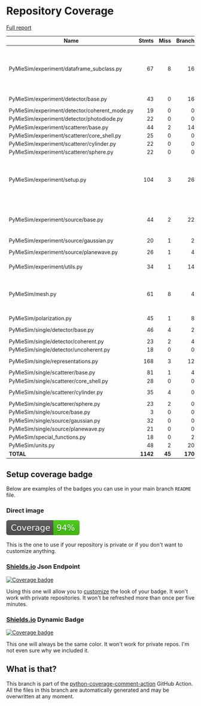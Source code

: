# Repository Coverage

[Full report](https://htmlpreview.github.io/?https://github.com/MartinPdeS/PyMieSim/blob/python-coverage-comment-action-data/htmlcov/index.html)

| Name                                           |    Stmts |     Miss |   Branch |   BrPart |   Cover |   Missing |
|----------------------------------------------- | -------: | -------: | -------: | -------: | ------: | --------: |
| PyMieSim/experiment/dataframe\_subclass.py     |       67 |        8 |       16 |        3 |     87% |70->73, 83, 192, 202-206, 215-219 |
| PyMieSim/experiment/detector/base.py           |       43 |        0 |       16 |        1 |     98% |  125->128 |
| PyMieSim/experiment/detector/coherent\_mode.py |       19 |        0 |        0 |        0 |    100% |           |
| PyMieSim/experiment/detector/photodiode.py     |       22 |        0 |        0 |        0 |    100% |           |
| PyMieSim/experiment/scatterer/base.py          |       44 |        2 |       14 |        2 |     93% |    78, 93 |
| PyMieSim/experiment/scatterer/core\_shell.py   |       25 |        0 |        0 |        0 |    100% |           |
| PyMieSim/experiment/scatterer/cylinder.py      |       22 |        0 |        0 |        0 |    100% |           |
| PyMieSim/experiment/scatterer/sphere.py        |       22 |        0 |        0 |        0 |    100% |           |
| PyMieSim/experiment/setup.py                   |      104 |        3 |       26 |        4 |     95% |275-276, 331->334, 339->343, 348 |
| PyMieSim/experiment/source/base.py             |       44 |        2 |       22 |        5 |     89% |34->37, 47->50, 61, 63->exit, 78 |
| PyMieSim/experiment/source/gaussian.py         |       20 |        1 |        2 |        1 |     91% |        44 |
| PyMieSim/experiment/source/planewave.py        |       26 |        1 |        4 |        2 |     90% |38->41, 55 |
| PyMieSim/experiment/utils.py                   |       34 |        1 |       14 |        2 |     94% |52->56, 64 |
| PyMieSim/mesh.py                               |       61 |        8 |        4 |        1 |     83% |68, 76-79, 134, 146, 158, 170 |
| PyMieSim/polarization.py                       |       45 |        1 |        8 |        0 |     98% |        87 |
| PyMieSim/single/detector/base.py               |       46 |        4 |        2 |        0 |     88% | 35, 42-45 |
| PyMieSim/single/detector/coherent.py           |       23 |        2 |        4 |        2 |     85% |    63, 68 |
| PyMieSim/single/detector/uncoherent.py         |       18 |        0 |        0 |        0 |    100% |           |
| PyMieSim/single/representations.py             |      168 |        3 |       12 |        1 |     98% | 58, 62-63 |
| PyMieSim/single/scatterer/base.py              |       81 |        1 |        4 |        1 |     98% |       405 |
| PyMieSim/single/scatterer/core\_shell.py       |       28 |        0 |        0 |        0 |    100% |           |
| PyMieSim/single/scatterer/cylinder.py          |       35 |        4 |        0 |        0 |     89% |67, 71, 75, 79 |
| PyMieSim/single/scatterer/sphere.py            |       23 |        2 |        0 |        0 |     91% |     87-95 |
| PyMieSim/single/source/base.py                 |        3 |        0 |        0 |        0 |    100% |           |
| PyMieSim/single/source/gaussian.py             |       32 |        0 |        0 |        0 |    100% |           |
| PyMieSim/single/source/planewave.py            |       21 |        0 |        0 |        0 |    100% |           |
| PyMieSim/special\_functions.py                 |       18 |        0 |        2 |        0 |    100% |           |
| PyMieSim/units.py                              |       48 |        2 |       20 |        2 |     94% |   87, 128 |
|                                      **TOTAL** | **1142** |   **45** |  **170** |   **27** | **94%** |           |


## Setup coverage badge

Below are examples of the badges you can use in your main branch `README` file.

### Direct image

[![Coverage badge](https://raw.githubusercontent.com/MartinPdeS/PyMieSim/python-coverage-comment-action-data/badge.svg)](https://htmlpreview.github.io/?https://github.com/MartinPdeS/PyMieSim/blob/python-coverage-comment-action-data/htmlcov/index.html)

This is the one to use if your repository is private or if you don't want to customize anything.

### [Shields.io](https://shields.io) Json Endpoint

[![Coverage badge](https://img.shields.io/endpoint?url=https://raw.githubusercontent.com/MartinPdeS/PyMieSim/python-coverage-comment-action-data/endpoint.json)](https://htmlpreview.github.io/?https://github.com/MartinPdeS/PyMieSim/blob/python-coverage-comment-action-data/htmlcov/index.html)

Using this one will allow you to [customize](https://shields.io/endpoint) the look of your badge.
It won't work with private repositories. It won't be refreshed more than once per five minutes.

### [Shields.io](https://shields.io) Dynamic Badge

[![Coverage badge](https://img.shields.io/badge/dynamic/json?color=brightgreen&label=coverage&query=%24.message&url=https%3A%2F%2Fraw.githubusercontent.com%2FMartinPdeS%2FPyMieSim%2Fpython-coverage-comment-action-data%2Fendpoint.json)](https://htmlpreview.github.io/?https://github.com/MartinPdeS/PyMieSim/blob/python-coverage-comment-action-data/htmlcov/index.html)

This one will always be the same color. It won't work for private repos. I'm not even sure why we included it.

## What is that?

This branch is part of the
[python-coverage-comment-action](https://github.com/marketplace/actions/python-coverage-comment)
GitHub Action. All the files in this branch are automatically generated and may be
overwritten at any moment.